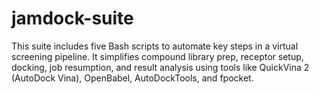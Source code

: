 # jamdock-suite
This suite includes five Bash scripts to automate key steps in a virtual screening pipeline. It simplifies compound library prep, receptor setup, docking, job resumption, and result analysis using tools like QuickVina 2 (AutoDock Vina), OpenBabel, AutoDockTools, and fpocket.
